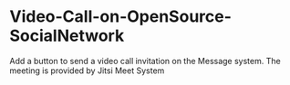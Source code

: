 # Video-Call-on-OpenSource-SocialNetwork
Add a button to send a video call invitation on the Message system. The meeting is provided by Jitsi Meet System
